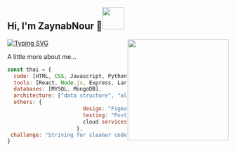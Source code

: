 <h2> Hi, I'm ZaynabNour 👋<img src="https://media.giphy.com/media/mGcNjsfWAjY5AEZNw6/giphy.gif" width="50"></h2>



<img align='right' src="https://media.giphy.com/media/ieyl9zmCjO4b4t6qoY/giphy.gif" width="230">
<p align="left">
  <a href="https://git.io/typing-svg"><img src="https://readme-typing-svg.demolab.com?font=Fira+Code&pause=1000&color=FBD7C6&width=435&lines=Full+stack+web+developer;The+perfect+blend+of+creativity+and+magic" alt="Typing SVG" /></a>
</p>
</em></p>

A little more about me...  

```javascript
const thai = {
  code: [HTML, CSS, Javascript, Python, PHP, SQL],
  tools: [React, Node.js, Express, Laravel, Bootstrap],
  databases: [MYSQL, MongoDB],
  architecture: ["data structure", "algorithms", "complexity", "design pattern", "OOP"],
  others: {
                        design: "Figma",
                        testing: "Postman",
                        cloud services: "AWS"
                      },
 challenge: "Striving for cleaner code each day with my #CleanCodeChallenge."
}
```
